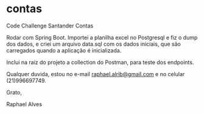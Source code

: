 # contas
Code Challenge Santander Contas

Rodar com Spring Boot.
Importei a planilha excel no Postgresql e fiz o dump dos dados, e criei um arquivo data.sql com os dados iniciais, que são carregados quando a aplicação é inicializada.

Inclui na raiz do projeto a collection do Postman, para teste dos endpoints.

Qualquer duvida, estou no e-mail raphael.alrib@gmail.com e no celular (21)996697749.

Grato,

Raphael Alves



